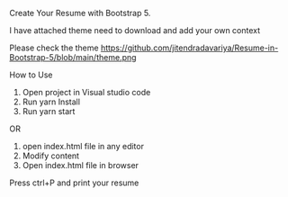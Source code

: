 Create Your Resume with Bootstrap 5.

I have attached theme need to download and add your own context

Please check the theme
https://github.com/jitendradavariya/Resume-in-Bootstrap-5/blob/main/theme.png


How to Use
1. Open project in Visual studio code
2. Run yarn Install
3. Run yarn start

OR

1. open index.html file in any editor
2. Modify content
3. Open index.html file in browser


Press ctrl+P and print your resume